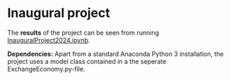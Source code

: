 # Inaugural project

The **results** of the project can be seen from running [InauguralProject2024.ipynb](InauguralProject2024.ipynb).

**Dependencies:** Apart from a standard Anaconda Python 3 installation, the project uses a model class contained in a the seperate ExchangeEconomy.py-file.
